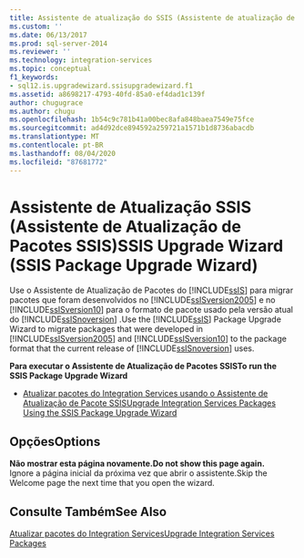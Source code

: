 ```yaml
---
title: Assistente de atualização do SSIS (Assistente de atualização de pacotes SSIS) | Microsoft Docs
ms.custom: ''
ms.date: 06/13/2017
ms.prod: sql-server-2014
ms.reviewer: ''
ms.technology: integration-services
ms.topic: conceptual
f1_keywords:
- sql12.is.upgradewizard.ssisupgradewizard.f1
ms.assetid: a8698217-4793-40fd-85a0-ef4dad1c139f
author: chugugrace
ms.author: chugu
ms.openlocfilehash: 1b54c9c781b41a00bec8afa848baea7549e75fce
ms.sourcegitcommit: ad4d92dce894592a259721a1571b1d8736abacdb
ms.translationtype: MT
ms.contentlocale: pt-BR
ms.lasthandoff: 08/04/2020
ms.locfileid: "87681772"
---
```

# <a name="ssis-upgrade-wizard-ssis-package-upgrade-wizard"></a><span data-ttu-id="2891d-102">Assistente de Atualização SSIS (Assistente de Atualização de Pacotes SSIS)</span><span class="sxs-lookup"><span data-stu-id="2891d-102">SSIS Upgrade Wizard (SSIS Package Upgrade Wizard)</span></span>
  <span data-ttu-id="2891d-103">Use o Assistente de Atualização de Pacotes do [!INCLUDE[ssIS](../includes/ssis-md.md)] para migrar pacotes que foram desenvolvidos no [!INCLUDE[ssISversion2005](../includes/ssisversion2005-md.md)] e no [!INCLUDE[ssISversion10](../includes/ssisversion10-md.md)] para o formato de pacote usado pela versão atual do [!INCLUDE[ssISnoversion](../includes/ssisnoversion-md.md)] .</span><span class="sxs-lookup"><span data-stu-id="2891d-103">Use the [!INCLUDE[ssIS](../includes/ssis-md.md)] Package Upgrade Wizard to migrate packages that were developed in [!INCLUDE[ssISversion2005](../includes/ssisversion2005-md.md)] and [!INCLUDE[ssISversion10](../includes/ssisversion10-md.md)] to the package format that the current release of [!INCLUDE[ssISnoversion](../includes/ssisnoversion-md.md)] uses.</span></span>  
  
 <span data-ttu-id="2891d-104">**Para executar o Assistente de Atualização de Pacotes SSIS**</span><span class="sxs-lookup"><span data-stu-id="2891d-104">**To run the SSIS Package Upgrade Wizard**</span></span>  
  
-   [<span data-ttu-id="2891d-105">Atualizar pacotes do Integration Services usando o Assistente de Atualização de Pacote SSIS</span><span class="sxs-lookup"><span data-stu-id="2891d-105">Upgrade Integration Services Packages Using the SSIS Package Upgrade Wizard</span></span>](install-windows/upgrade-integration-services-packages-using-the-ssis-package-upgrade-wizard.md)  
  
## <a name="options"></a><span data-ttu-id="2891d-106">Opções</span><span class="sxs-lookup"><span data-stu-id="2891d-106">Options</span></span>  
 <span data-ttu-id="2891d-107">**Não mostrar esta página novamente.**</span><span class="sxs-lookup"><span data-stu-id="2891d-107">**Do not show this page again.**</span></span>  
 <span data-ttu-id="2891d-108">Ignore a página inicial da próxima vez que abrir o assistente.</span><span class="sxs-lookup"><span data-stu-id="2891d-108">Skip the Welcome page the next time that you open the wizard.</span></span>  
  
## <a name="see-also"></a><span data-ttu-id="2891d-109">Consulte Também</span><span class="sxs-lookup"><span data-stu-id="2891d-109">See Also</span></span>  
 [<span data-ttu-id="2891d-110">Atualizar pacotes do Integration Services</span><span class="sxs-lookup"><span data-stu-id="2891d-110">Upgrade Integration Services Packages</span></span>](install-windows/upgrade-integration-services-packages.md)  
  
  
